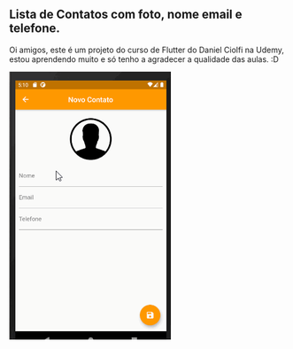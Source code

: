 ## Lista de Contatos com foto, nome email e telefone.
Oi amigos, este é um projeto do curso de Flutter do Daniel Ciolfi na Udemy, estou aprendendo muito e só tenho a agradecer a qualidade das aulas. :D 

<img src="https://raw.githubusercontent.com/williamjayjay/agenda_telefonica/master/images/lista.gif" >
